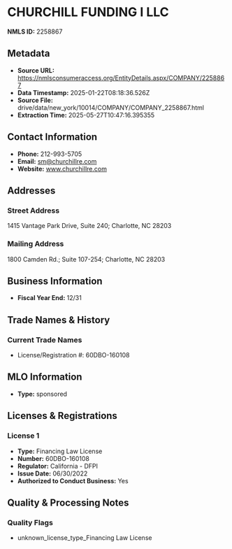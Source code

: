 # CHURCHILL FUNDING I LLC

**NMLS ID:** 2258867

## Metadata
- **Source URL:** https://nmlsconsumeraccess.org/EntityDetails.aspx/COMPANY/2258867
- **Data Timestamp:** 2025-01-22T08:18:36.526Z
- **Source File:** drive/data/new_york/10014/COMPANY/COMPANY_2258867.html
- **Extraction Time:** 2025-05-27T10:47:16.395355

## Contact Information
- **Phone:** 212-993-5705
- **Email:** sm@churchillre.com
- **Website:** www.churchillre.com

## Addresses
### Street Address
1415 Vantage Park Drive, Suite 240; Charlotte, NC 28203

### Mailing Address
1800 Camden Rd.; Suite 107-254; Charlotte, NC 28203

## Business Information
- **Fiscal Year End:** 12/31

## Trade Names & History
### Current Trade Names
- License/Registration #: 60DBO-160108

## MLO Information
- **Type:** sponsored

## Licenses & Registrations

### License 1
- **Type:** Financing Law License
- **Number:** 60DBO-160108
- **Regulator:** California - DFPI
- **Issue Date:** 06/30/2022
- **Authorized to Conduct Business:** Yes

## Quality & Processing Notes
### Quality Flags
- unknown_license_type_Financing Law License
